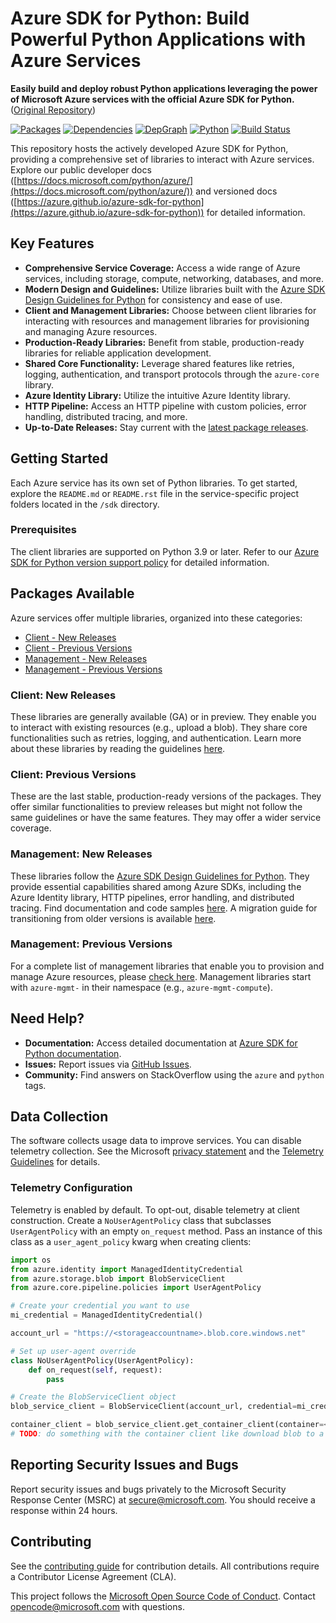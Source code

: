 # Azure SDK for Python: Build Powerful Python Applications with Azure Services

**Easily build and deploy robust Python applications leveraging the power of Microsoft Azure services with the official Azure SDK for Python.**  ([Original Repository](https://github.com/Azure/azure-sdk-for-python))

[![Packages](https://img.shields.io/badge/packages-latest-blue.svg)](https://azure.github.io/azure-sdk/releases/latest/python.html)
[![Dependencies](https://img.shields.io/badge/dependency-report-blue.svg)](https://azuresdkartifacts.blob.core.windows.net/azure-sdk-for-python/dependencies/dependencies.html)
[![DepGraph](https://img.shields.io/badge/dependency-graph-blue.svg)](https://azuresdkartifacts.blob.core.windows.net/azure-sdk-for-python/dependencies/dependencyGraph/index.html)
[![Python](https://img.shields.io/pypi/pyversions/azure-core.svg?maxAge=2592000)](https://pypi.python.org/pypi/azure/)
[![Build Status](https://dev.azure.com/azure-sdk/public/_apis/build/status/python/python%20-%20core%20-%20ci?branchName=main)](https://dev.azure.com/azure-sdk/public/_build/latest?definitionId=458&branchName=main)

This repository hosts the actively developed Azure SDK for Python, providing a comprehensive set of libraries to interact with Azure services.  Explore our public developer docs ([https://docs.microsoft.com/python/azure/](https://docs.microsoft.com/python/azure/)) and versioned docs ([https://azure.github.io/azure-sdk-for-python](https://azure.github.io/azure-sdk-for-python)) for detailed information.

## Key Features

*   **Comprehensive Service Coverage:** Access a wide range of Azure services, including storage, compute, networking, databases, and more.
*   **Modern Design and Guidelines:** Utilize libraries built with the [Azure SDK Design Guidelines for Python](https://azure.github.io/azure-sdk/python/guidelines/) for consistency and ease of use.
*   **Client and Management Libraries:** Choose between client libraries for interacting with resources and management libraries for provisioning and managing Azure resources.
*   **Production-Ready Libraries:** Benefit from stable, production-ready libraries for reliable application development.
*   **Shared Core Functionality:** Leverage shared features like retries, logging, authentication, and transport protocols through the `azure-core` library.
*   **Azure Identity Library:** Utilize the intuitive Azure Identity library.
*   **HTTP Pipeline:** Access an HTTP pipeline with custom policies, error handling, distributed tracing, and more.
*   **Up-to-Date Releases:** Stay current with the [latest package releases](https://azure.github.io/azure-sdk/releases/latest/index.html#python).

## Getting Started

Each Azure service has its own set of Python libraries. To get started, explore the `README.md` or `README.rst` file in the service-specific project folders located in the `/sdk` directory.

### Prerequisites

The client libraries are supported on Python 3.9 or later. Refer to our [Azure SDK for Python version support policy](https://github.com/Azure/azure-sdk-for-python/wiki/Azure-SDKs-Python-version-support-policy) for detailed information.

## Packages Available

Azure services offer multiple libraries, organized into these categories:

*   [Client - New Releases](#client-new-releases)
*   [Client - Previous Versions](#client-previous-versions)
*   [Management - New Releases](#management-new-releases)
*   [Management - Previous Versions](#management-previous-versions)

### Client: New Releases

These libraries are generally available (GA) or in preview. They enable you to interact with existing resources (e.g., upload a blob). They share core functionalities such as retries, logging, and authentication. Learn more about these libraries by reading the guidelines [here](https://azure.github.io/azure-sdk/python/guidelines/index.html).

### Client: Previous Versions

These are the last stable, production-ready versions of the packages. They offer similar functionalities to preview releases but might not follow the same guidelines or have the same features. They may offer a wider service coverage.

### Management: New Releases

These libraries follow the [Azure SDK Design Guidelines for Python](https://azure.github.io/azure-sdk/python/guidelines/). They provide essential capabilities shared among Azure SDKs, including the Azure Identity library, HTTP pipelines, error handling, and distributed tracing.  Find documentation and code samples [here](https://aka.ms/azsdk/python/mgmt).  A migration guide for transitioning from older versions is available [here](https://github.com/Azure/azure-sdk-for-python/blob/main/doc/sphinx/mgmt_quickstart.rst#migration-guide).

### Management: Previous Versions

For a complete list of management libraries that enable you to provision and manage Azure resources, please [check here](https://azure.github.io/azure-sdk/releases/latest/all/python.html). Management libraries start with `azure-mgmt-` in their namespace (e.g., `azure-mgmt-compute`).

## Need Help?

*   **Documentation:** Access detailed documentation at [Azure SDK for Python documentation](https://aka.ms/python-docs).
*   **Issues:** Report issues via [GitHub Issues](https://github.com/Azure/azure-sdk-for-python/issues).
*   **Community:** Find answers on StackOverflow using the `azure` and `python` tags.

## Data Collection

The software collects usage data to improve services. You can disable telemetry collection. See the Microsoft [privacy statement](https://go.microsoft.com/fwlink/?LinkID=824704) and the [Telemetry Guidelines](https://azure.github.io/azure-sdk/general_azurecore.html#telemetry-policy) for details.

### Telemetry Configuration

Telemetry is enabled by default.  To opt-out, disable telemetry at client construction.  Create a `NoUserAgentPolicy` class that subclasses `UserAgentPolicy` with an empty `on_request` method.  Pass an instance of this class as a `user_agent_policy` kwarg when creating clients:

```python
import os
from azure.identity import ManagedIdentityCredential
from azure.storage.blob import BlobServiceClient
from azure.core.pipeline.policies import UserAgentPolicy

# Create your credential you want to use
mi_credential = ManagedIdentityCredential()

account_url = "https://<storageaccountname>.blob.core.windows.net"

# Set up user-agent override
class NoUserAgentPolicy(UserAgentPolicy):
    def on_request(self, request):
        pass

# Create the BlobServiceClient object
blob_service_client = BlobServiceClient(account_url, credential=mi_credential, user_agent_policy=NoUserAgentPolicy())

container_client = blob_service_client.get_container_client(container=<container_name>)
# TODO: do something with the container client like download blob to a file
```

## Reporting Security Issues and Bugs

Report security issues and bugs privately to the Microsoft Security Response Center (MSRC) at <secure@microsoft.com>.  You should receive a response within 24 hours.

## Contributing

See the [contributing guide](https://github.com/Azure/azure-sdk-for-python/blob/main/CONTRIBUTING.md) for contribution details.  All contributions require a Contributor License Agreement (CLA).

This project follows the [Microsoft Open Source Code of Conduct](https://opensource.microsoft.com/codeofconduct/). Contact [opencode@microsoft.com](mailto:opencode@microsoft.com) with questions.